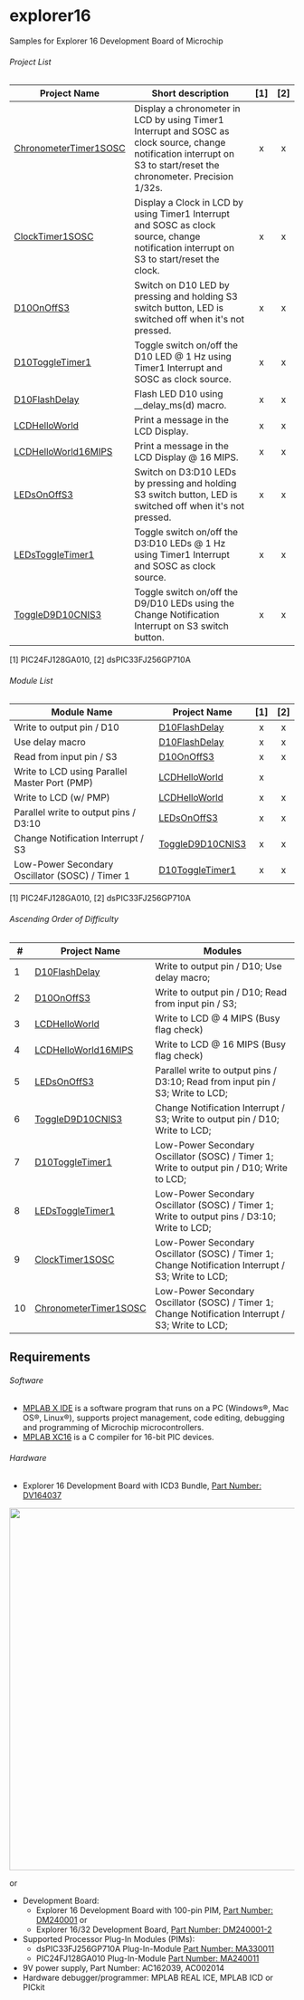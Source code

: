 # explorer16
Samples for Explorer 16 Development Board of Microchip

###### Project List
| Project Name     | Short description | [1] | [2] |
| ---------------- | ----------------- | :-: | :-: |
| [ChronometerTimer1SOSC](ChronometerTimer1SOSC/) | Display a chronometer in LCD by using Timer1 Interrupt and SOSC as clock source, change notification interrupt on S3 to start/reset the chronometer. Precision 1/32s. | x | x |
| [ClockTimer1SOSC](ClockTimer1SOSC.X/) | Display a Clock in LCD by using Timer1 Interrupt and SOSC as clock source, change notification interrupt on S3 to start/reset the clock. | x | x |
| [D10OnOffS3](D10OnOffS3.X/) | Switch on D10 LED by pressing and holding S3 switch button, LED is switched off when it's not pressed. | x | x |
| [D10ToggleTimer1](D10ToggleTimer1.X/) | Toggle switch on/off the D10 LED @ 1 Hz using Timer1 Interrupt and SOSC as clock source. | x | x |
| [D10FlashDelay](D10FlashDelay.X/) | Flash LED D10 using __delay_ms(d) macro. | x | x |
| [LCDHelloWorld](LCDHelloWorld.X/) | Print a message in the LCD Display. | x | x |
| [LCDHelloWorld16MIPS](LCDHelloWorld16MIPS.X/) | Print a message in the LCD Display @ 16 MIPS. | x | x |
| [LEDsOnOffS3](LEDsOnOffS3.X/) | Switch on D3:D10 LEDs by pressing and holding S3 switch button, LED is switched off when it's not pressed. | x | x |
| [LEDsToggleTimer1](LEDsToggleTimer1.X/) | Toggle switch on/off the D3:D10 LEDs @ 1 Hz using Timer1 Interrupt and SOSC as clock source. | x | x |
| [ToggleD9D10CNIS3](ToggleD9D10CNIS3.X/) | Toggle switch on/off the D9/D10 LEDs using the Change Notification Interrupt on S3 switch button. | x | x |

[1] PIC24FJ128GA010, [2] dsPIC33FJ256GP710A

###### Module List

| Module Name      | Project Name | [1] | [2] |
| ---------------- | ------------ | :-: | :-: |
| Write to output pin / D10 | [D10FlashDelay](D10FlashDelay.X/) | x | x |
| Use delay macro | [D10FlashDelay](D10FlashDelay.X/) | x | x |
| Read from input pin / S3 | [D10OnOffS3](D10OnOffS3.X/) | x | x |
| Write to LCD using Parallel Master Port (PMP) | [LCDHelloWorld](LCDHelloWorld.X/) | x |  |
| Write to LCD (w/ PMP) | [LCDHelloWorld](LCDHelloWorld.X/) | x | x |
| Parallel write to output pins / D3:10 | [LEDsOnOffS3](LEDsOnOffS3.X/) | x | x |
| Change Notification Interrupt / S3 | [ToggleD9D10CNIS3](ToggleD9D10CNIS3.X/) | x | x |
| Low-Power Secondary Oscillator (SOSC) / Timer 1 | [D10ToggleTimer1](D10ToggleTimer1.X/) | x | x |

[1] PIC24FJ128GA010, [2] dsPIC33FJ256GP710A

###### Ascending Order of Difficulty
| # | Project Name     | Modules       |
| - | ---------------- | ------------- |
| 1 | [D10FlashDelay](D10FlashDelay.X/) | Write to output pin / D10; Use delay macro; |
| 2 | [D10OnOffS3](D10OnOffS3.X/) | Write to output pin / D10; Read from input pin / S3; |
| 3 | [LCDHelloWorld](LCDHelloWorld.X/) | Write to LCD @ 4 MIPS (Busy flag check) |
| 4 | [LCDHelloWorld16MIPS](LCDHelloWorld16MIPS.X/) | Write to LCD @ 16 MIPS (Busy flag check) |
| 5 | [LEDsOnOffS3](LEDsOnOffS3.X/) | Parallel write to output pins / D3:10; Read from input pin / S3; Write to LCD; |
| 6 | [ToggleD9D10CNIS3](ToggleD9D10CNIS3.X/) | Change Notification Interrupt / S3; Write to output pin / D10; Write to LCD; |
| 7 | [D10ToggleTimer1](D10ToggleTimer1.X/) | Low-Power Secondary Oscillator (SOSC) / Timer 1; Write to output pin / D10; Write to LCD; |
| 8 | [LEDsToggleTimer1](LEDsToggleTimer1.X/) | Low-Power Secondary Oscillator (SOSC) / Timer 1; Write to output pins / D3:10; Write to LCD; |
| 9 | [ClockTimer1SOSC](ClockTimer1SOSC.X/) | Low-Power Secondary Oscillator (SOSC) / Timer 1; Change Notification Interrupt / S3; Write to LCD; |
| 10 | [ChronometerTimer1SOSC](ChronometerTimer1SOSC/) | Low-Power Secondary Oscillator (SOSC) / Timer 1; Change Notification Interrupt / S3; Write to LCD; |

## Requirements

###### Software
- [MPLAB X IDE](http://www.microchip.com/mplab/mplab-x-ide) is a software program that runs on a PC (Windows®, Mac OS®, Linux®), supports project management, code editing, debugging and programming of Microchip microcontrollers.
- [MPLAB XC16](http://www.microchip.com/mplab/compilers) is a C compiler for 16-bit PIC devices.

###### Hardware
- Explorer 16 Development Board with ICD3 Bundle, [Part Number: DV164037](http://www.microchip.com/developmenttools/ProductDetails.aspx?PartNO=DV164037)

<img src="http://www.microchip.com/_ImagedCopy/DV164037.jpg" width="640">

or

- Development Board:
    - Explorer 16 Development Board with 100-pin PIM, [Part Number: DM240001](http://www.microchip.com/Developmenttools/ProductDetails.aspx?PartNO=DM240001) or
    - Explorer 16/32 Development Board, [Part Number: DM240001-2](http://www.microchip.com/DevelopmentTools/ProductDetails.aspx?PartNO=DM240001-2)
- Supported Processor Plug-In Modules (PIMs):
    - dsPIC33FJ256GP710A Plug-In-Module [Part Number: MA330011](http://www.microchip.com/DevelopmentTools/ProductDetails.aspx?PartNO=MA330011)
    - PIC24FJ128GA010 Plug-In-Module [Part Number: MA240011](http://www.microchip.com/DevelopmentTools/ProductDetails.aspx?PartNO=MA240011)
- 9V power supply, Part Number: AC162039, AC002014
- Hardware debugger/programmer: MPLAB REAL ICE, MPLAB ICD or PICkit
